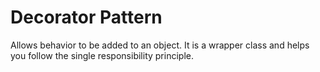 # Decorator Pattern
Allows behavior to be added to an object. It is a wrapper class and helps you follow the single responsibility principle. 
